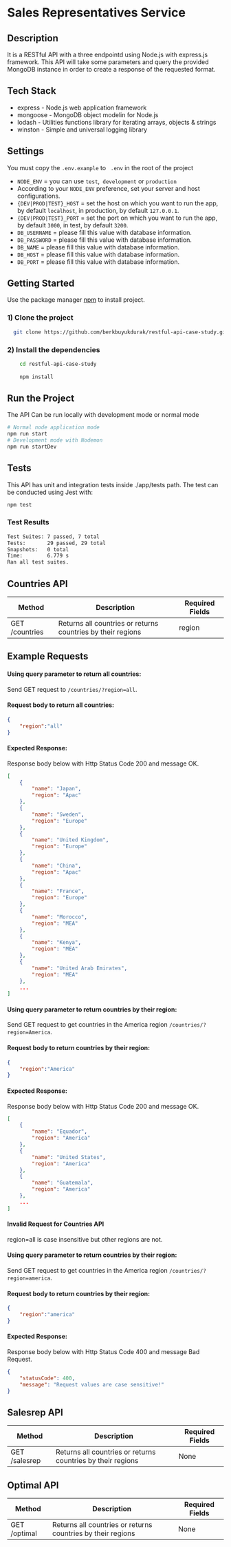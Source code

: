 # Sales Representatives Service

## Description
It is a RESTful API with a three endpointd using Node.js with express.js framework. This API
will take some parameters and query the provided MongoDB instance in order to create a response of the requested format.

## Tech Stack

* express - Node.js web application framework
* mongoose - MongoDB object modelin for Node.js
* lodash - Utilities functions library for iterating arrays, objects & strings
* winston - Simple and universal logging library

## Settings
You must copy the `.env.example` to ` .env` in the root of the project

* `NODE_ENV` = you can use `test`,` development` or `production`
* According to your `NODE_ENV` preference, set your server and host configurations.
* `{DEV|PROD|TEST}_HOST` = set the host on which you want to run the app, by default `localhost`, in production, by default `127.0.0.1`.
* `{DEV|PROD|TEST}_PORT` = set the port on which you want to run the app, by default `3000`, in test, by default `3200`.
* `DB_USERNAME` = please fill this value with database information.
* `DB_PASSWORD` = please fill this value with database information.
* `DB_NAME` = please fill this value with database information.
* `DB_HOST` = please fill this value with database information.
* `DB_PORT` = please fill this value with database information.

## Getting Started

Use the package manager [npm](https://www.npmjs.com/) to install project.

### 1) Clone the project

```bash
  git clone https://github.com/berkbuyukdurak/restful-api-case-study.git
```

### 2) Install the dependencies

```bash
    cd restful-api-case-study
    
    npm install
```

## Run the Project
The API Can be run locally with development mode or normal mode

```bash
# Normal node application mode
npm run start
# Development mode with Nodemon
npm run startDev
```

## Tests
This API has unit and integration tests inside ./app/tests path. The test can be conducted using Jest with:

```bash
npm test
```

### Test Results
```bash
Test Suites: 7 passed, 7 total
Tests:       29 passed, 29 total
Snapshots:   0 total
Time:        6.779 s
Ran all test suites.
```

## Countries API
| Method                       | Description                                                     | Required Fields
| ---------------------------- | --------------------------------------------------------------- | ------------------------ 
| GET /countries               | Returns all countries or returns countries by their regions     |  region                       | **

## Example Requests

#### Using query parameter to return all countries:
Send GET request to `/countries/?region=all`.

#### Request body to return all countries:

```json
{
    "region":"all"
}
```

#### Expected Response:

Response body below with Http Status Code 200 and message OK.

```json
[
    {
        "name": "Japan",
        "region": "Apac"
    },
    {
        "name": "Sweden",
        "region": "Europe"
    },
    {
        "name": "United Kingdom",
        "region": "Europe"
    },
    {
        "name": "China",
        "region": "Apac"
    },
    {
        "name": "France",
        "region": "Europe"
    },
    {
        "name": "Morocco",
        "region": "MEA"
    },
    {
        "name": "Kenya",
        "region": "MEA"
    },
    {
        "name": "United Arab Emirates",
        "region": "MEA"
    },
    ...
]
```

#### Using query parameter to return countries by their region:
Send GET request to get countries in the America region `/countries/?region=America`.

#### Request body to return countries by their region:

```json
{
    "region":"America"
}
```

#### Expected Response:

Response body below with Http Status Code 200 and message OK.

```json
[
    {
        "name": "Equador",
        "region": "America"
    },
    {
        "name": "United States",
        "region": "America"
    },
    {
        "name": "Guatemala",
        "region": "America"
    },
    ...
]
```

#### Invalid Request for Countries API

region=all is case insensitive but other regions are not.

#### Using query parameter to return countries by their region:
Send GET request to get countries in the America region `/countries/?region=america`.

#### Request body to return countries by their region:

```json
{
    "region":"america"
}
```

#### Expected Response:

Response body below with Http Status Code 400 and message Bad Request.

```json
{
    "statusCode": 400,
    "message": "Request values are case sensitive!"
}
```

## Salesrep API
| Method                       | Description                                                     | Required Fields
| ---------------------------- | --------------------------------------------------------------- | ------------------------ 
| GET /salesrep                | Returns all countries or returns countries by their regions     |  None                       | **


## Optimal API
| Method                       | Description                                                     | Required Fields
| ---------------------------- | --------------------------------------------------------------- | ------------------------ 
| GET /optimal                | Returns all countries or returns countries by their regions     |  None                       | **
